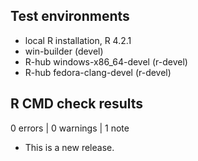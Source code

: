 ## Test environments
* local R installation, R 4.2.1
* win-builder (devel)
* R-hub windows-x86_64-devel (r-devel)
* R-hub fedora-clang-devel (r-devel)

## R CMD check results

0 errors | 0 warnings | 1 note

* This is a new release.
